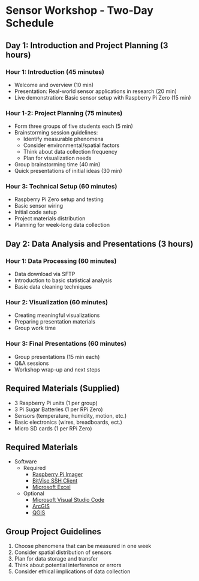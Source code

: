 # Sensor Workshop - Two-Day Schedule

## Day 1: Introduction and Project Planning (3 hours)

### Hour 1: Introduction (45 minutes)
- Welcome and overview (10 min)
- Presentation: Real-world sensor applications in research (20 min)
- Live demonstration: Basic sensor setup with Raspberry Pi Zero (15 min)

### Hour 1-2: Project Planning (75 minutes)
- Form three groups of five students each (5 min)
- Brainstorming session guidelines:
  - Identify measurable phenomena
  - Consider environmental/spatial factors
  - Think about data collection frequency
  - Plan for visualization needs
- Group brainstorming time (40 min)
- Quick presentations of initial ideas (30 min)

### Hour 3: Technical Setup (60 minutes)
- Raspberry Pi Zero setup and testing
- Basic sensor wiring
- Initial code setup
- Project materials distribution
- Planning for week-long data collection

## Day 2: Data Analysis and Presentations (3 hours)

### Hour 1: Data Processing (60 minutes)
- Data download via SFTP
- Introduction to basic statistical analysis
- Basic data cleaning techniques

### Hour 2: Visualization (60 minutes)
- Creating meaningful visualizations
- Preparing presentation materials
- Group work time

### Hour 3: Final Presentations (60 minutes)
- Group presentations (15 min each)
- Q&A sessions
- Workshop wrap-up and next steps

## Required Materials (Supplied)
- 3 Raspberry Pi units (1 per group)
- 3 Pi Sugar Batteries (1 per RPi Zero)
- Sensors (temperature, humidity, motion, etc.)
- Basic electronics (wires, breadboards, ect.)
- Micro SD cards (1 per RPi Zero)

## Required Materials
- Software
  - Required
    - [Raspberry Pi Imager](https://www.raspberrypi.com/software/)
    - [BitVise SSH Client](https://bitvise.com/ssh-client-download)
    - [Microsoft Excel](https://www.microsoft.com/en-us/microsoft-365/excel)
  - Optional
    - [Microsoft Visual Studio Code](https://code.visualstudio.com/download)
    - [ArcGIS](https://ucincinnati.maps.arcgis.com/home/index.html)
    - [QGIS](https://qgis.org/download/)

## Group Project Guidelines
1. Choose phenomena that can be measured in one week
2. Consider spatial distribution of sensors
3. Plan for data storage and transfer
4. Think about potential interference or errors
5. Consider ethical implications of data collection
